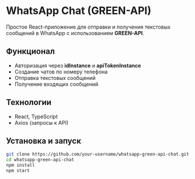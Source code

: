 # WhatsApp Chat (GREEN-API)

Простое React-приложение для отправки и получения текстовых сообщений в WhatsApp с использованием **GREEN-API**.

## Функционал
- Авторизация через **idInstance** и **apiTokenInstance**
- Создание чатов по номеру телефона
- Отправка текстовых сообщений
- Получение входящих сообщений

##  Технологии
- React, TypeScript
- Axios (запросы к API)

## Установка и запуск
```sh
git clone https://github.com/your-username/whatsapp-green-api-chat.git
cd whatsapp-green-api-chat
npm install
npm start
